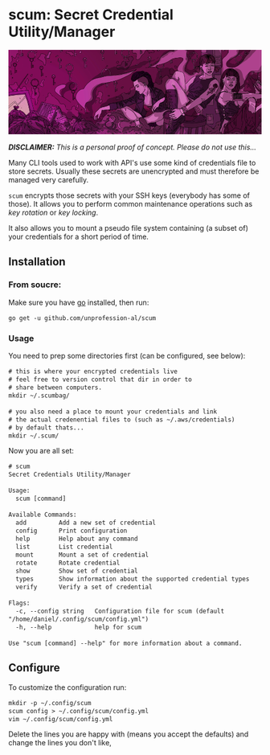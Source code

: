 # scum: Secret Credential Utility/Manager

![scum](./scum.png "scum")

___DISCLAIMER:__ This is a personal proof of concept. Please do not use this..._

Many CLI tools used to work with API's use some kind of credentials file to store secrets. Usually these secrets are unencrypted
and must therefore be managed very carefully.

`scum` encrypts those secrets with your SSH keys (everybody has some of those). It allows you to perform common maintenance
operations such as _key rotation_ or _key locking_.

It also allows you to mount a pseudo file system containing (a subset of) your credentials for a short period of time.

## Installation

### From soucre: 

Make sure you have [go](https://golang.org/doc/install) installed, then run:

```
go get -u github.com/unprofession-al/scum
```

### Usage

You need to prep some directories first (can be configured, see below):

```
# this is where your encrypted credentials live
# feel free to version control that dir in order to
# share between computers.
mkdir ~/.scumbag/ 

# you also need a place to mount your credentials and link
# the actual credenential files to (such as ~/.aws/credentials)
# by default thats...
mkdir ~/.scum/
```

Now you are all set:

```
# scum
Secret Credentials Utility/Manager

Usage:
  scum [command]

Available Commands:
  add         Add a new set of credential
  config      Print configuration
  help        Help about any command
  list        List credential
  mount       Mount a set of credential
  rotate      Rotate credential
  show        Show set of credential
  types       Show information about the supported credential types
  verify      Verify a set of credential

Flags:
  -c, --config string   Configuration file for scum (default "/home/daniel/.config/scum/config.yml")
  -h, --help            help for scum

Use "scum [command] --help" for more information about a command.
```

## Configure

To customize the configuration run:

```
mkdir -p ~/.config/scum
scum config > ~/.config/scum/config.yml
vim ~/.config/scum/config.yml
```

Delete the lines you are happy with (means you accept the defaults) and change the lines you don't like,


